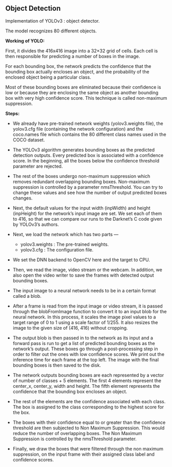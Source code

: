 ## Object Detection

Implementation of YOLOv3 : object detector.

The model recognizes 80 different objects.

**Working of YOLO:** 

First, it divides the 416x416 image into a 32×32 grid of cells. Each cell is then responsible for predicting a number of boxes in the image.

For each bounding box, the network predicts the confidence that the bounding box actually encloses an object, and the probability of the enclosed object being a particular class.

Most of these bounding boxes are eliminated because their confidence is low or because they are enclosing the same object as another bounding box with very high confidence score. This technique is called non-maximum suppression.


**Steps:**

   - We already have pre-trained network weights (yolov3.weights file), the yolov3.cfg file (containing the network configuration) and the coco.names file which contains the 80 different class names used in the COCO dataset.

   - The YOLOv3 algorithm generates bounding boxes as the predicted detection outputs. Every predicted box is associated with a confidence score. In the beginning, all the boxes below the confidence threshold parameter are rejected.

   - The rest of the boxes undergo non-maximum suppression which removes redundant overlapping bounding boxes. Non-maximum suppression is controlled by a parameter nmsThreshold. You can try to change these values and see how the number of output predicted boxes changes.

   - Next, the default values for the input width (inpWidth) and height (inpHeight) for the network’s input image are set. We set each of them to 416, so that we can compare our runs to the Darknet’s C code given by YOLOv3’s authors.

   - Next, we load the network which has two parts —
      - yolov3.weights : The pre-trained weights.
      - yolov3.cfg : The configuration file.

   - We set the DNN backend to OpenCV here and the target to CPU.

   - Then, we read the image, video stream or the webcam. In addition, we also open the video writer to save the frames with detected output bounding boxes.

   - The input image to a neural network needs to be in a certain format called a blob.

   - After a frame is read from the input image or video stream, it is passed through the blobFromImage function to convert it to an input blob for the neural network. In this process, it scales the image pixel values to a target range of 0 to 1 using a scale factor of 1/255. It also resizes the image to the given size of (416, 416) without cropping.

   - The output blob is then passed in to the network as its input and a forward pass is run to get a list of predicted bounding boxes as the network’s output. These boxes go through a post-processing step in order to filter out the ones with low confidence scores. We print out the inference time for each frame at the top left. The image with the final bounding boxes is then saved to the disk.

   - The network outputs bounding boxes are each represented by a vector of number of classes + 5 elements. The first 4 elements represent the center_x, center_y, width and height. The fifth element represents the confidence that the bounding box encloses an object.

   - The rest of the elements are the confidence associated with each class. The box is assigned to the class corresponding to the highest score for the box. 

   - The boxes with their confidence equal to or greater than the confidence threshold are then subjected to Non Maximum Suppression. This would reduce the number of overlapping boxes. The Non Maximum Suppression is controlled by the nmsThreshold parameter. 
   
   - Finally, we draw the boxes that were filtered through the non maximum suppression, on the input frame with their assigned class label and confidence scores.
